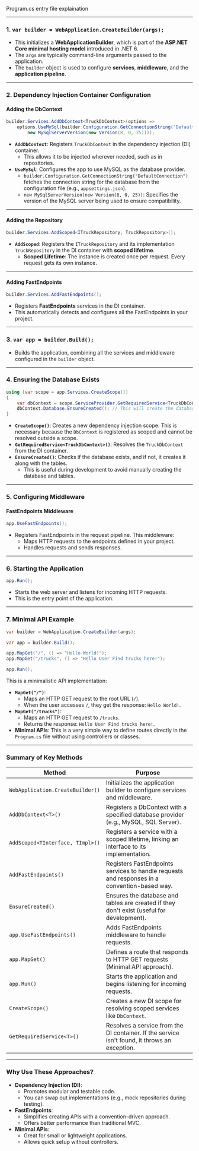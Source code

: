 Program.cs entry file explaination

---

### **1. `var builder = WebApplication.CreateBuilder(args);`**
- This initializes a **WebApplicationBuilder**, which is part of the **ASP.NET Core minimal hosting model** introduced in .NET 6.
- The `args` are typically command-line arguments passed to the application.
- The `builder` object is used to configure **services**, **middleware**, and the **application pipeline**.

---

### **2. Dependency Injection Container Configuration**

#### **Adding the DbContext**
```csharp
builder.Services.AddDbContext<TruckDbContext>(options =>
    options.UseMySql(builder.Configuration.GetConnectionString("DefaultConnection"),
        new MySqlServerVersion(new Version(8, 0, 25))));
```
- **`AddDbContext`**: Registers `TruckDbContext` in the dependency injection (DI) container.
  - This allows it to be injected wherever needed, such as in repositories.
- **`UseMySql`**: Configures the app to use MySQL as the database provider.
  - `builder.Configuration.GetConnectionString("DefaultConnection")` fetches the connection string for the database from the configuration file (e.g., `appsettings.json`).
  - `new MySqlServerVersion(new Version(8, 0, 25))`: Specifies the version of the MySQL server being used to ensure compatibility.

---

#### **Adding the Repository**
```csharp
builder.Services.AddScoped<ITruckRepository, TruckRepository>();
```
- **`AddScoped`**: Registers the `ITruckRepository` and its implementation `TruckRepository` in the DI container with **scoped lifetime**.
  - **Scoped Lifetime**: The instance is created once per request. Every request gets its own instance.

---

#### **Adding FastEndpoints**
```csharp
builder.Services.AddFastEndpoints();
```
- Registers **FastEndpoints** services in the DI container.
- This automatically detects and configures all the FastEndpoints in your project.

---

### **3. `var app = builder.Build();`**
- Builds the application, combining all the services and middleware configured in the `builder` object.

---

### **4. Ensuring the Database Exists**
```csharp
using (var scope = app.Services.CreateScope())
{
    var dbContext = scope.ServiceProvider.GetRequiredService<TruckDbContext>();
    dbContext.Database.EnsureCreated(); // This will create the database and tables if they don't exist
}
```
- **`CreateScope()`**: Creates a new dependency injection scope. This is necessary because the `DbContext` is registered as scoped and cannot be resolved outside a scope.
- **`GetRequiredService<TruckDbContext>()`**: Resolves the `TruckDbContext` from the DI container.
- **`EnsureCreated()`**: Checks if the database exists, and if not, it creates it along with the tables.
  - This is useful during development to avoid manually creating the database and tables.

---

### **5. Configuring Middleware**

#### **FastEndpoints Middleware**
```csharp
app.UseFastEndpoints();
```
- Registers FastEndpoints in the request pipeline. This middleware:
  - Maps HTTP requests to the endpoints defined in your project.
  - Handles requests and sends responses.

---

### **6. Starting the Application**
```csharp
app.Run();
```
- Starts the web server and listens for incoming HTTP requests.
- This is the entry point of the application.

---

### **7. Minimal API Example**
```csharp
var builder = WebApplication.CreateBuilder(args);

var app = builder.Build();

app.MapGet("/", () => "Hello World!");
app.MapGet("/trucks", () => "Hello User Find trucks here!");

app.Run();
```
This is a minimalistic API implementation:
- **`MapGet("/")`**:
  - Maps an HTTP GET request to the root URL (`/`).
  - When the user accesses `/`, they get the response: `Hello World!`.
- **`MapGet("/trucks")`**:
  - Maps an HTTP GET request to `/trucks`.
  - Returns the response: `Hello User Find trucks here!`.
- **Minimal APIs**: This is a very simple way to define routes directly in the `Program.cs` file without using controllers or classes.

---

### **Summary of Key Methods**

| **Method**                        | **Purpose**                                                                                                                                  |
|-----------------------------------|----------------------------------------------------------------------------------------------------------------------------------------------|
| `WebApplication.CreateBuilder()`  | Initializes the application builder to configure services and middleware.                                                                    |
| `AddDbContext<T>()`               | Registers a DbContext with a specified database provider (e.g., MySQL, SQL Server).                                                         |
| `AddScoped<TInterface, TImpl>()`  | Registers a service with a scoped lifetime, linking an interface to its implementation.                                                     |
| `AddFastEndpoints()`              | Registers FastEndpoints services to handle requests and responses in a convention-based way.                                                |
| `EnsureCreated()`                 | Ensures the database and tables are created if they don't exist (useful for development).                                                   |
| `app.UseFastEndpoints()`          | Adds FastEndpoints middleware to handle requests.                                                                                           |
| `app.MapGet()`                    | Defines a route that responds to HTTP GET requests (Minimal API approach).                                                                  |
| `app.Run()`                       | Starts the application and begins listening for incoming requests.                                                                          |
| `CreateScope()`                   | Creates a new DI scope for resolving scoped services like `DbContext`.                                                                      |
| `GetRequiredService<T>()`         | Resolves a service from the DI container. If the service isn't found, it throws an exception.                                               |

---

### **Why Use These Approaches?**
- **Dependency Injection (DI)**:
  - Promotes modular and testable code.
  - You can swap out implementations (e.g., mock repositories during testing).
- **FastEndpoints**:
  - Simplifies creating APIs with a convention-driven approach.
  - Offers better performance than traditional MVC.
- **Minimal APIs**:
  - Great for small or lightweight applications.
  - Allows quick setup without controllers.

